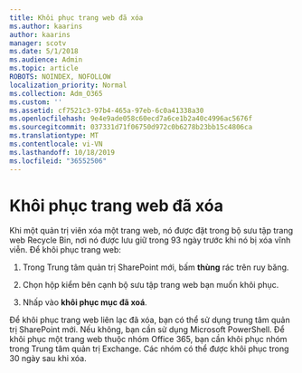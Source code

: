 ```yaml
---
title: Khôi phục trang web đã xóa
ms.author: kaarins
author: kaarins
manager: scotv
ms.date: 5/1/2018
ms.audience: Admin
ms.topic: article
ROBOTS: NOINDEX, NOFOLLOW
localization_priority: Normal
ms.collection: Adm_O365
ms.custom: ''
ms.assetid: cf7521c3-97b4-465a-97eb-6c0a41338a30
ms.openlocfilehash: 9e4e9ade058c60ecd7a6ce1b2a40c4996ac5676f
ms.sourcegitcommit: 037331d71f06750d972c0b6278b23bb15c4806ca
ms.translationtype: MT
ms.contentlocale: vi-VN
ms.lasthandoff: 10/18/2019
ms.locfileid: "36552506"
---
```

# <a name="restore-a-deleted-site"></a>Khôi phục trang web đã xóa

Khi một quản trị viên xóa một trang web, nó được đặt trong bộ sưu tập trang web Recycle Bin, nơi nó được lưu giữ trong 93 ngày trước khi nó bị xóa vĩnh viễn. Để khôi phục trang web:
  
1. Trong Trung tâm quản trị SharePoint mới, bấm **thùng** rác trên ruy băng. 
    
2. Chọn hộp kiểm bên cạnh bộ sưu tập trang web bạn muốn khôi phục.
    
3. Nhấp vào **khôi phục mục đã xoá**.
    
Để khôi phục trang web liên lạc đã xóa, bạn có thể sử dụng trung tâm quản trị SharePoint mới. Nếu không, bạn cần sử dụng Microsoft PowerShell. Để khôi phục một trang web thuộc nhóm Office 365, bạn cần khôi phục nhóm trong Trung tâm quản trị Exchange. Các nhóm có thể được khôi phục trong 30 ngày sau khi xóa.
  


